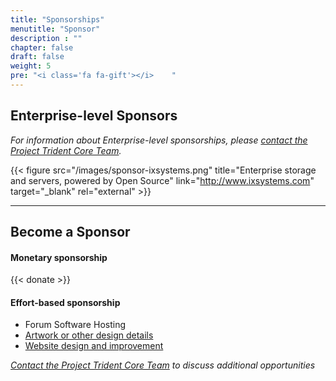 ```yaml
---
title: "Sponsorships"
menutitle: "Sponsor"
description : ""
chapter: false
draft: false
weight: 5
pre: "<i class='fa fa-gift'></i>	"
---
```


## Enterprise-level Sponsors
*For information about Enterprise-level sponsorships, please [contact the Project Trident Core Team](mailto:core@project-trident.org).*

{{< figure src="/images/sponsor-ixsystems.png" title="Enterprise storage and servers, powered by Open Source" link="http://www.ixsystems.com" target="_blank" rel="external" >}}

---
## Become a Sponsor

#### Monetary sponsorship
{{< donate >}}

#### Effort-based sponsorship
* Forum Software Hosting
* [Artwork or other design details](http://github.com/project-trident/trident-artwork)
* [Website design and improvement](http://github.com/project-trident/trident-website)

*[Contact the Project Trident Core Team](mailto:core@project-trident.org) to discuss additional opportunities*
